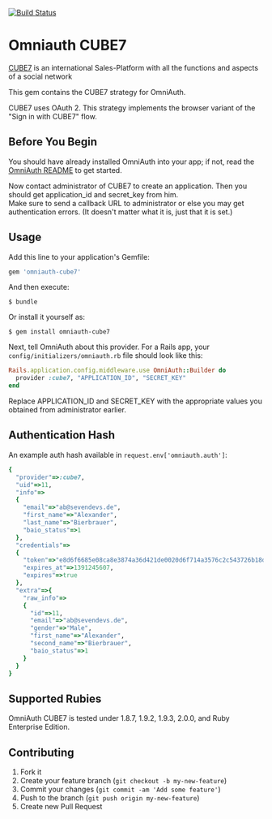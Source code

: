 [![Build Status](https://travis-ci.org/siera26/omniauth-cube7.png?branch=master)](https://travis-ci.org/siera26/omniauth-cube7)

# Omniauth CUBE7

[CUBE7](http://cube7.com) is an international Sales-Platform with all the functions and aspects of a social network
 
This gem contains the CUBE7 strategy for OmniAuth.

CUBE7 uses OAuth 2. This strategy implements the browser variant of the "Sign in with CUBE7" flow.

## Before You Begin

You should have already installed OmniAuth into your app; if not, read the [OmniAuth README](https://github.com/intridea/omniauth) to get started.

Now contact administrator of CUBE7 to create an application. Then you should get application_id and secret_key from him.  
Make sure to send a callback URL to administrator or else you may get authentication errors. (It doesn't matter what it is, just that it is set.)

## Usage

Add this line to your application's Gemfile:

```ruby
gem 'omniauth-cube7'
```

And then execute:

    $ bundle

Or install it yourself as:

    $ gem install omniauth-cube7

Next, tell OmniAuth about this provider. For a Rails app, your `config/initializers/omniauth.rb` file should look like this:

```ruby
Rails.application.config.middleware.use OmniAuth::Builder do
  provider :cube7, "APPLICATION_ID", "SECRET_KEY"
end
```

Replace APPLICATION_ID and SECRET_KEY with the appropriate values you obtained from administrator earlier.

## Authentication Hash

An example auth hash available in `request.env['omniauth.auth']`:

```ruby
{
  "provider"=>:cube7,
  "uid"=>11,
  "info"=>
  {
    "email"=>"ab@sevendevs.de",
    "first_name"=>"Alexander",
    "last_name"=>"Bierbrauer",
    "baio_status"=>1
  },
  "credentials"=>
  {
    "token"=>"e8d6f6685e08ca8e3874a36d421de0020d6f714a3576c2c543726b18d5c3ce89",
    "expires_at"=>1391245607,
    "expires"=>true
  },
  "extra"=>{
    "raw_info"=>
    {
      "id"=>11,
      "email"=>"ab@sevendevs.de",
      "gender"=>"Male",
      "first_name"=>"Alexander",
      "second_name"=>"Bierbrauer",
      "baio_status"=>1
    }
  }
}
```

## Supported Rubies

OmniAuth CUBE7 is tested under 1.8.7, 1.9.2, 1.9.3, 2.0.0, and Ruby Enterprise Edition.

## Contributing

1. Fork it
2. Create your feature branch (`git checkout -b my-new-feature`)
3. Commit your changes (`git commit -am 'Add some feature'`)
4. Push to the branch (`git push origin my-new-feature`)
5. Create new Pull Request
